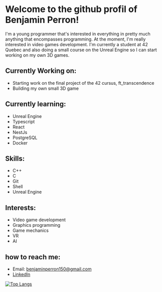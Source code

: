 # Welcome to the github profil of Benjamin Perron!

I'm a young programmer that's interested in everything in pretty much anything that encompasses programming. At the moment, I'm really interested in video games development. I'm currently a student at 42 Quebec and also doing a small course on the Unreal Engine so I can start working on my own 3D games.

## Currently Working on:
  - Starting work on the final project of the 42 cursus, ft_transcendence
  - Building my own small 3D game

## Currently learning:
  - Unreal Engine
  - Typescript
  - React
  - NestJs
  - PostgreSQL
  - Docker

## Skills:
  - C++
  - C
  - Git
  - Shell
  - Unreal Engine

## Interests:
  - Video game development
  - Graphics programming
  - Game mechanics
  - VR
  - AI

## how to reach me:
  - Email: benjaminperron150@gmail.com
  - [LinkedIn](https://www.linkedin.com/in/benjamin-perron-b730a7263/)

[![Top Langs](https://github-readme-stats.vercel.app/api/top-langs/?username=SuperTardig)](https://github.com/SuperTardig/github-readme-stats)
